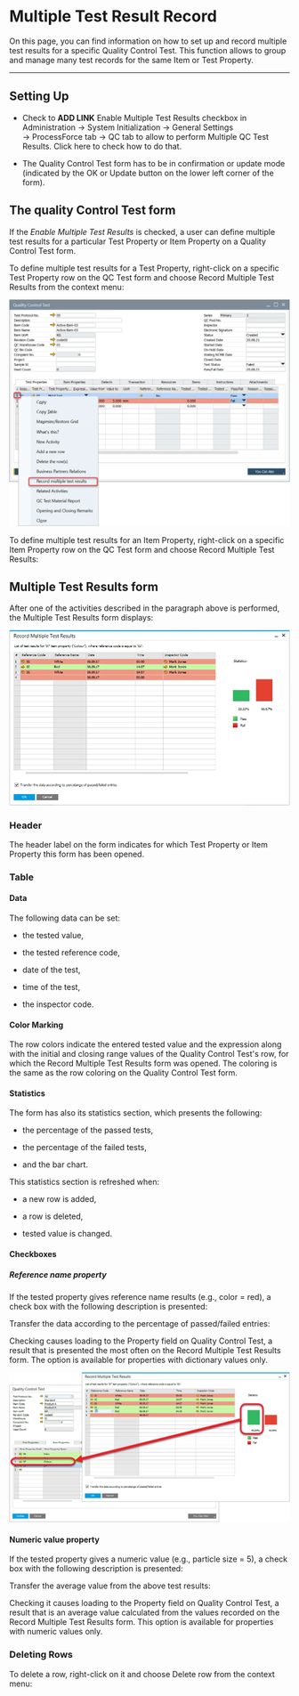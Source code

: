 # Multiple Test Result Record

On this page, you can find information on how to set up and record multiple test results for a specific Quality Control Test. This function allows to group and manage many test records for the same Item or Test Property.

---

## Setting Up

- Check to **ADD LINK** Enable Multiple Test Results checkbox in Administration → System Initialization → General Settings → ProcessForce tab → QC tab to allow to perform Multiple QC Test Results. Click here to check how to do that.

- The Quality Control Test form has to be in confirmation or update mode (indicated by the OK or Update button on the lower left corner of the form).

## The quality Control Test form

If the *Enable Multiple Test Results* is checked, a user can define multiple test results for a particular Test Property or Item Property on a Quality Control Test form.

To define multiple test results for a Test Property, right-click on a specific Test Property row on the QC Test form and choose Record Multiple Test Results from the context menu:

![Multiple Test Result Record](./media/multiple-test-results.webp)

To define multiple test results for an Item Property, right-click on a specific Item Property row on the QC Test form and choose Record Multiple Test Results:

## Multiple Test Results form

After one of the activities described in the paragraph above is performed, the Multiple Test Results form displays:

![Multiple Test](./media/record-multiple-test-results.webp)

### Header

The header label on the form indicates for which Test Property or Item Property this form has been opened.

### Table

#### Data

The following data can be set:

- the tested value,

- the tested reference code,

- date of the test,

- time of the test,

- the inspector code.

#### Color Marking

The row colors indicate the entered tested value and the expression along with the initial and closing range values of the Quality Control Test's row, for which the Record Multiple Test Results form was opened. The coloring is the same as the row coloring on the Quality Control Test form.

#### Statistics

The form has also its statistics section, which presents the following:

- the percentage of the passed tests,

- the percentage of the failed tests,

- and the bar chart.

This statistics section is refreshed when:

- a new row is added,

- a row is deleted,

- tested value is changed.

#### Checkboxes

##### Reference name property

If the tested property gives reference name results (e.g., color = red), a check box with the following description is presented:

Transfer the data according to the percentage of passed/failed entries:

Checking causes loading to the Property field on Quality Control Test, a result that is presented the most often on the Record Multiple Test Results form. The option is available for properties with dictionary values only.

![Multiple Results Copied](./media/multiple-results-copied.webp)

#### Numeric value property

If the tested property gives a numeric value (e.g., particle size = 5), a check box with the following description is presented:

Transfer the average value from the above test results:

Checking it causes loading to the Property field on Quality Control Test, a result that is an average value calculated from the values recorded on the Record Multiple Test Results form. This option is available for properties with numeric values only.

### Deleting Rows

To delete a row, right-click on it and choose Delete row from the context menu:
